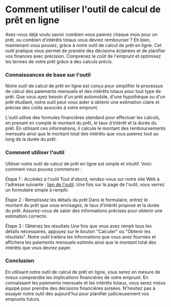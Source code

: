 Comment utiliser l'outil de calcul de prêt en ligne
===================================================

Avez-vous déjà voulu savoir combien vous paierez chaque mois pour un prêt, ou combien d'intérêts totaux vous devrez rembourser ? Eh bien, maintenant vous pouvez, grâce à notre outil de calcul de prêt en ligne. Cet outil pratique vous permet de prendre des décisions éclairées et de planifier vos finances avec précision. Comprenez le coût de l'emprunt et optimisez les termes de votre prêt grâce à des calculs précis.

### Connaissances de base sur l'outil

Notre outil de calcul de prêt en ligne est conçu pour simplifier le processus de calcul des paiements mensuels et des intérêts totaux pour tout type de prêt. Que vous ayez besoin d'un prêt automobile, d'une hypothèque ou d'un prêt étudiant, notre outil peut vous aider à obtenir une estimation claire et précise des coûts associés à votre emprunt.

L'outil utilise des formules financières standard pour effectuer les calculs, en prenant en compte le montant du prêt, le taux d'intérêt et la durée du prêt. En utilisant ces informations, il calcule le montant des remboursements mensuels ainsi que le montant total des intérêts que vous paierez tout au long de la durée du prêt.

### Comment utiliser l'outil

Utiliser notre outil de calcul de prêt en ligne est simple et intuitif. Voici comment vous pouvez commencer :

Étape 1 : Accédez à l'outil Tout d'abord, rendez-vous sur notre site Web à l'adresse suivante : [lien de l'outil](https://www.onlinecalculatorsfree.com/fr/financial/loan-calculator.html). Une fois sur la page de l'outil, vous verrez un formulaire simple à remplir.

Étape 2 : Remplissez les détails du prêt Dans le formulaire, entrez le montant du prêt que vous envisagez, le taux d'intérêt proposé et la durée du prêt. Assurez-vous de saisir des informations précises pour obtenir une estimation correcte.

Étape 3 : Obtenez les résultats Une fois que vous avez rempli tous les détails nécessaires, appuyez sur le bouton "Calculer" ou "Obtenir les résultats". Notre outil traitera les informations que vous avez fournies et affichera les paiements mensuels estimés ainsi que le montant total des intérêts que vous devrez payer.

### Conclusion

En utilisant notre outil de calcul de prêt en ligne, vous serez en mesure de mieux comprendre les implications financières de votre emprunt. En connaissant les paiements mensuels et les intérêts totaux, vous serez mieux équipé pour prendre des décisions financières avisées. N'hésitez pas à essayer notre outil dès aujourd'hui pour planifier judicieusement vos emprunts futurs.